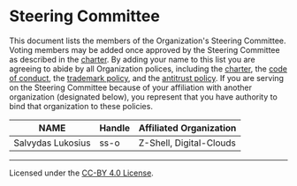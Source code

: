 # Steering Committee

This document lists the members of the Organization's Steering Committee. Voting members may be added once approved by the Steering Committee as described in the [charter](./CHARTER.md). By adding your name to this list you are agreeing to abide by all Organization polices, including the [charter](./CHARTER.md), the [code of conduct](./CODE-OF-CONDUCT.md), the [trademark policy](./TRADEMARKS.md), and the [antitrust policy](./ANTITRUST.md). If you are serving on the Steering Committee because of your affiliation with another organization (designated below), you represent that you have authority to bind that organization to these policies.

| **NAME**          | **Handle** | **Affiliated Organization** |
| ----------------- | ---------- | --------------------------- |
| Salvydas Lukosius | ss-o       | Z-Shell, Digital-Clouds     |

---

Licensed under the [CC-BY 4.0 License](https://creativecommons.org/licenses/by-sa/4.0/).
